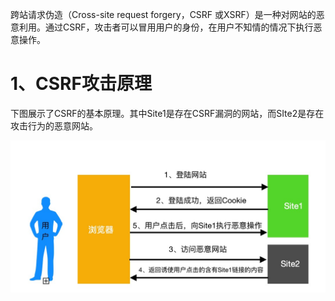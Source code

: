 跨站请求伪造（Cross-site request forgery，CSRF 或XSRF）是一种对网站的恶意利用。通过CSRF，攻击者可以冒用用户的身份，在用户不知情的情况下执行恶意操作。

# 1、CSRF攻击原理

下图展示了CSRF的基本原理。其中Site1是存在CSRF漏洞的网站，而SIte2是存在攻击行为的恶意网站。

![](/assets/Jietu20181008-221918.jpg)

